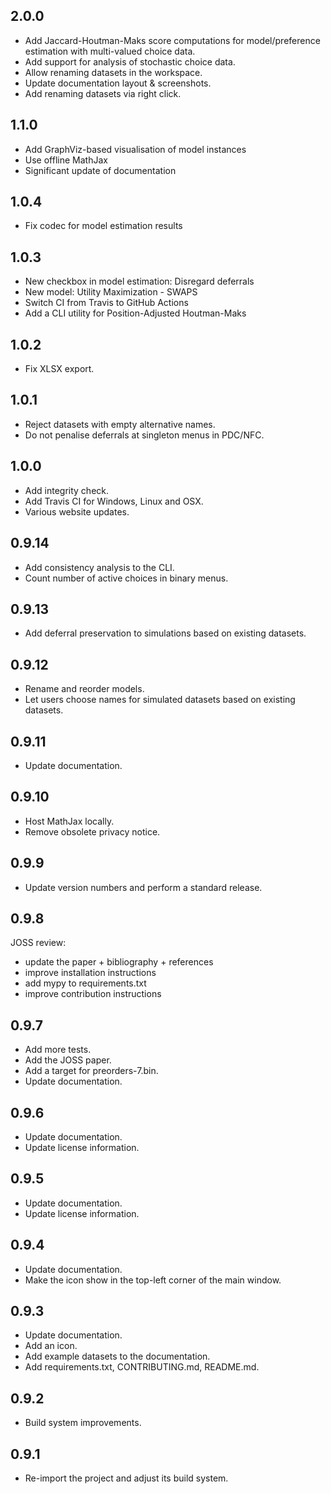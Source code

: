 ## 2.0.0

- Add Jaccard-Houtman-Maks score computations for model/preference estimation with multi-valued choice data.
- Add support for analysis of stochastic choice data.
- Allow renaming datasets in the workspace.
- Update documentation layout & screenshots.
- Add renaming datasets via right click.

## 1.1.0

- Add GraphViz-based visualisation of model instances
- Use offline MathJax
- Significant update of documentation

## 1.0.4

- Fix codec for model estimation results

## 1.0.3

- New checkbox in model estimation: Disregard deferrals
- New model: Utility Maximization - SWAPS
- Switch CI from Travis to GitHub Actions
- Add a CLI utility for Position-Adjusted Houtman-Maks

## 1.0.2

- Fix XLSX export.

## 1.0.1

- Reject datasets with empty alternative names.
- Do not penalise deferrals at singleton menus in PDC/NFC.

## 1.0.0

- Add integrity check.
- Add Travis CI for Windows, Linux and OSX.
- Various website updates.

## 0.9.14

- Add consistency analysis to the CLI.
- Count number of active choices in binary menus.

## 0.9.13

- Add deferral preservation to simulations based on existing datasets.

## 0.9.12

- Rename and reorder models.
- Let users choose names for simulated datasets based on existing datasets.

## 0.9.11

- Update documentation.

## 0.9.10

- Host MathJax locally.
- Remove obsolete privacy notice.

## 0.9.9

- Update version numbers and perform a standard release.

## 0.9.8

JOSS review:
- update the paper + bibliography + references
- improve installation instructions
- add mypy to requirements.txt
- improve contribution instructions

## 0.9.7

- Add more tests.
- Add the JOSS paper.
- Add a target for preorders-7.bin.
- Update documentation.

## 0.9.6

- Update documentation.
- Update license information.

## 0.9.5

- Update documentation.
- Update license information.

## 0.9.4

- Update documentation.
- Make the icon show in the top-left corner of the main window.

## 0.9.3

- Update documentation.
- Add an icon.
- Add example datasets to the documentation.
- Add requirements.txt, CONTRIBUTING.md, README.md.

## 0.9.2

- Build system improvements.

## 0.9.1

- Re-import the project and adjust its build system.
